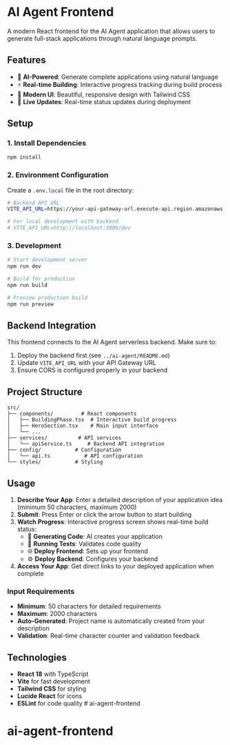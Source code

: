 # AI Agent Frontend

A modern React frontend for the AI Agent application that allows users to generate full-stack applications through natural language prompts.

## Features

- 🤖 **AI-Powered**: Generate complete applications using natural language
- ⚡ **Real-time Building**: Interactive progress tracking during build process
- 🎨 **Modern UI**: Beautiful, responsive design with Tailwind CSS
- 🔄 **Live Updates**: Real-time status updates during deployment

## Setup

### 1. Install Dependencies

```bash
npm install
```

### 2. Environment Configuration

Create a `.env.local` file in the root directory:

```bash
# Backend API URL
VITE_API_URL=https://your-api-gateway-url.execute-api.region.amazonaws.com/stage

# For local development with backend
# VITE_API_URL=http://localhost:3000/dev
```

### 3. Development

```bash
# Start development server
npm run dev

# Build for production
npm run build

# Preview production build
npm run preview
```

## Backend Integration

This frontend connects to the AI Agent serverless backend. Make sure to:

1. Deploy the backend first (see `../ai-agent/README.md`)
2. Update `VITE_API_URL` with your API Gateway URL
3. Ensure CORS is configured properly in your backend

## Project Structure

```
src/
├── components/         # React components
│   ├── BuildingPhase.tsx  # Interactive build progress
│   ├── HeroSection.tsx    # Main input interface
│   └── ...
├── services/          # API services
│   └── apiService.ts     # Backend API integration
├── config/           # Configuration
│   └── api.ts           # API configuration
└── styles/           # Styling
```

## Usage

1. **Describe Your App**: Enter a detailed description of your application idea (minimum 50 characters, maximum 2000)
2. **Submit**: Press Enter or click the arrow button to start building
3. **Watch Progress**: Interactive progress screen shows real-time build status:
   - 🤖 **Generating Code**: AI creates your application
   - 🧪 **Running Tests**: Validates code quality
   - 🌐 **Deploy Frontend**: Sets up your frontend
   - ⚙️ **Deploy Backend**: Configures your backend
4. **Access Your App**: Get direct links to your deployed application when complete

### Input Requirements

- **Minimum**: 50 characters for detailed requirements
- **Maximum**: 2000 characters
- **Auto-Generated**: Project name is automatically created from your description
- **Validation**: Real-time character counter and validation feedback

## Technologies

- **React 18** with TypeScript
- **Vite** for fast development
- **Tailwind CSS** for styling
- **Lucide React** for icons
- **ESLint** for code quality # ai-agent-frontend
# ai-agent-frontend
